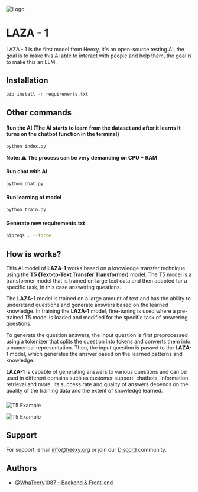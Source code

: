 ![Logo](https://i.ibb.co/jW2dV9W/Kopie-n-vrhu-LAZA-1-removebg-preview.png)


# LAZA - 1

LAZA - 1 is the first model from Heexy, it's an open-source testing AI, the goal is to make this AI able to interact with people and help them, the goal is to make this an LLM.
## Installation

```bash
pip install -r requirements.txt
```

## Other commands

#### Run the AI (The AI starts to learn from the dataset and after it learns it turns on the chatbot function in the terminal)
```bash
python index.py
```
**Note: ⚠️ The process can be very demanding on CPU + RAM**

#### Run chat with AI
```bash
python chat.py
```

#### Run learning of model
```bash
python train.py
```

#### Generate new requirements.txt
```bash
pipreqs . --force
```

## How is works?

This AI model of **LAZA-1** works based on a knowledge transfer technique using the **T5 (Text-to-Text Transfer Transformer)** model. The T5 model is a transformer model that is trained on large text data and then adapted for a specific task, in this case answering questions.

The **LAZA-1** model is trained on a large amount of text and has the ability to understand questions and generate answers based on the learned knowledge. In training the **LAZA-1** model, fine-tuning is used where a pre-trained T5 model is loaded and modified for the specific task of answering questions.

To generate the question answers, the input question is first preprocessed using a tokenizer that splits the question into tokens and converts them into a numerical representation. Then, the input question is passed to the **LAZA-1** model, which generates the answer based on the learned patterns and knowledge.

**LAZA-1** is capable of generating answers to various questions and can be used in different domains such as customer support, chatbots, information retrieval and more. Its success rate and quality of answers depends on the quality of the training data and the extent of knowledge learned.
###
![T5 Example](https://1.bp.blogspot.com/-89OY3FjN0N0/XlQl4PEYGsI/AAAAAAAAFW4/knj8HFuo48cUFlwCHuU5feQ7yxfsewcAwCLcBGAsYHQ/s1600/image2.png)

![T5 Example](https://miro.medium.com/max/4006/1*D0J1gNQf8vrrUpKeyD8wPA.png)

## Support

For support, email info@heexy.org or join our [Discord](https://discord.gg/uWUQKsm2HU) community.

## Authors

- [@WhaTeery1087 - Backend & Front-end](https://github.com/Whtery1087)
